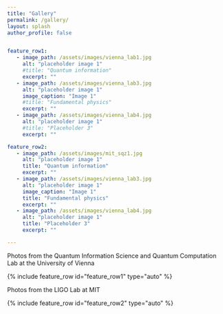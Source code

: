 ```yaml
---
title: "Gallery"
permalink: /gallery/
layout: splash
author_profile: false


feature_row1:
   - image_path: /assets/images/vienna_lab1.jpg
     alt: "placeholder image 1"
     #title: "Quantum information"
     excerpt: ""
   - image_path: /assets/images/vienna_lab3.jpg
     alt: "placeholder image 1"
     image_caption: "Image 1"
     #title: "Fundamental physics"
     excerpt: ""
   - image_path: /assets/images/vienna_lab4.jpg
     alt: "placeholder image 1"
     #title: "Placeholder 3"
     excerpt: ""

feature_row2:
   - image_path: /assets/images/mit_sqz1.jpg
     alt: "placeholder image 1"
     title: "Quantum information"
     excerpt: ""
   - image_path: /assets/images/vienna_lab3.jpg
     alt: "placeholder image 1"
     image_caption: "Image 1"
     title: "Fundamental physics"
     excerpt: ""
   - image_path: /assets/images/vienna_lab4.jpg
     alt: "placeholder image 1"
     title: "Placeholder 3"
     excerpt: ""

---
```


Photos from the Quantum Information Science and Quantum Computation Lab at the University of Vienna

{% include feature_row id="feature_row1" type="auto" %}

Photos from the LIGO Lab at MIT

{% include feature_row id="feature_row2" type="auto" %}
